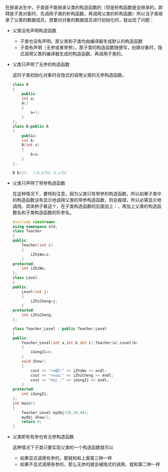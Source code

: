 在继承派生中，子类是不能继承父类的构造函数的（但是析构函数是会继承的，即释放子类对象时，先调用子类的析构函数，再调用父类的析构函数）所以当子类继承了父类的数据成员，想要对对象的数据成员进行初始化时，就出现了问题：

- 父类没有声明构造函数

  - 子类也没有声明。那父类和子类均由编译器生成默认的构造函数
  - 子类有声明（无参或者带参）。那子类的构造函数随便写，创建对象时，隐式调用父类的编译器生成的构造函数，再调用子类的。

- 父类只声明了无参的构造函数

  这时子类初始化对象时会隐式的调用父类的无参构造函数。

  ```c++
  class A
  {
      public:
      int a;
      A()
      {
          a=1;
      }
  };
  class B:public A
  {
      public:
      int b;
      B(int x)
      {
          b=x;
      }
  };
  
  B b(2);  //b.b为2，b.a为1
  ```

- 父类只声明了带参构造函数

  在这种情况下，要特别注意。因为父类只有带参的构造函数，所以如果子类中的构造函数没有显示地调用父类的带参构造函数，则会报错，所以必需显示地调用。具体例子看这个，在子类构造函数的后面加上：，再加上父类的构造函数名和子类构造函数的形参名。

  ```c++
  #include <iostream>
  using namespace std;
  class Teacher
  {
  public:
      Teacher(int i)
      {
          iZhiWu=i;
      }
  protected:
      int iZhiWu;
  };
  class Level
  {
  public:
      Level(int j)
      {
          iZhiCheng=j;
      }
  protected:
      int iZhiCheng;
  };
  
  class Teacher_Level : public Teacher,Level
  {
  public:
      Teacher_Level(int a,int b,int c):Teacher(a),Level(b)
      {
          iGongZi=c;
      }
      void Show()
      {
          cout << "÷∞ŒÒ:" << iZhiWu << endl;
          cout << "÷∞≥∆:" << iZhiCheng << endl;
          cout << "π§◊ :" << iGongZi << endl;
      }
  protected:
      int iGongZi;
  };
  int main()
  {
      Teacher_Level myObj(20,30,40);
      myObj.Show();
      return 0;
  }
  ```

- 父类即有有参也有无参构造函数

  这种情况下子类只要实现父类的一个构造函数就可以

  - 如果显式调用有参的，那就和和上面第三种一样
  - 如果不显式调用有参的，那么无参的就会被隐式的调用，就和第二种一样
